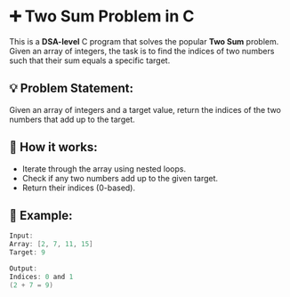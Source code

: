 # ➕ Two Sum Problem in C

This is a **DSA-level** C program that solves the popular **Two Sum** problem. Given an array of integers, the task is to find the indices of two numbers such that their sum equals a specific target.

## 💡 Problem Statement:
Given an array of integers and a target value, return the indices of the two numbers that add up to the target.

## 🧠 How it works:
- Iterate through the array using nested loops.
- Check if any two numbers add up to the given target.
- Return their indices (0-based).

## 📌 Example:
```c
Input:
Array: [2, 7, 11, 15]
Target: 9

Output:
Indices: 0 and 1
(2 + 7 = 9)
